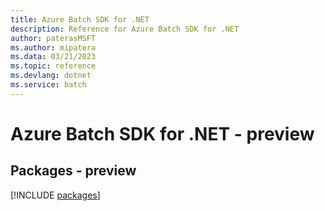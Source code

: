 ```yaml
---
title: Azure Batch SDK for .NET
description: Reference for Azure Batch SDK for .NET
author: paterasMSFT
ms.author: mipatera
ms.data: 03/21/2023
ms.topic: reference
ms.devlang: dotnet
ms.service: batch
---
```

# Azure Batch SDK for .NET - preview
## Packages - preview
[!INCLUDE [packages](batch-index.md)]